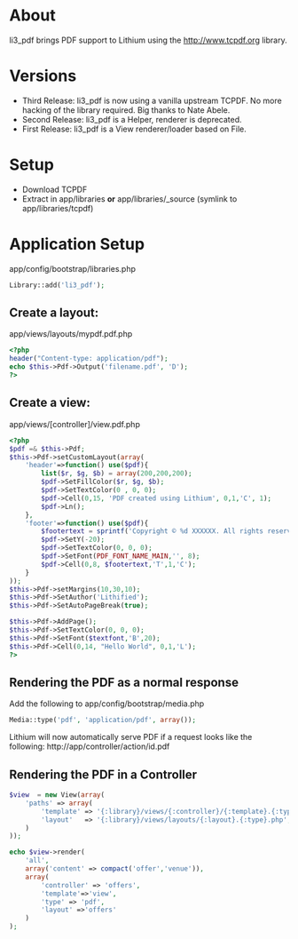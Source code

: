 # About
li3_pdf brings PDF support to Lithium using the <http://www.tcpdf.org>  library.

# Versions
- Third Release: li3_pdf is now using a vanilla upstream TCPDF. No more hacking of the library required. Big thanks to Nate Abele.
- Second Release: li3_pdf is a Helper, renderer is deprecated.
- First Release: li3_pdf is a View renderer/loader based on File.

# Setup 

- Download TCPDF
- Extract in app/libraries **or** app/libraries/_source (symlink to app/libraries/tcpdf)

# Application Setup

app/config/bootstrap/libraries.php

```php
Library::add('li3_pdf');
```

## Create a layout:

app/views/layouts/mypdf.pdf.php

```php
<?php
header("Content-type: application/pdf");
echo $this->Pdf->Output('filename.pdf', 'D');
?>
```

## Create a view:

app/views/[controller]/view.pdf.php

```php
<?php
$pdf =& $this->Pdf;
$this->Pdf->setCustomLayout(array(
	'header'=>function() use($pdf){
		list($r, $g, $b) = array(200,200,200);
		$pdf->SetFillColor($r, $g, $b); 
		$pdf->SetTextColor(0 , 0, 0);
		$pdf->Cell(0,15, 'PDF created using Lithium', 0,1,'C', 1);
		$pdf->Ln();
	},
	'footer'=>function() use($pdf){
		$footertext = sprintf('Copyright © %d XXXXXX. All rights reserved.', date('Y')); 
		$pdf->SetY(-20); 
		$pdf->SetTextColor(0, 0, 0); 
		$pdf->SetFont(PDF_FONT_NAME_MAIN,'', 8); 
		$pdf->Cell(0,8, $footertext,'T',1,'C');
	}
));
$this->Pdf->setMargins(10,30,10);
$this->Pdf->SetAuthor('Lithified');
$this->Pdf->SetAutoPageBreak(true);

$this->Pdf->AddPage();
$this->Pdf->SetTextColor(0, 0, 0);
$this->Pdf->SetFont($textfont,'B',20); 
$this->Pdf->Cell(0,14, "Hello World", 0,1,'L');
?>
```

## Rendering the PDF as a normal response
Add the following to app/config/bootstrap/media.php

```php
Media::type('pdf', 'application/pdf', array());
```

Lithium will now automatically serve PDF if a request looks like the following: http://app/controller/action/id.pdf

## Rendering the PDF in a Controller

```php
$view  = new View(array(
	'paths' => array(
		'template' => '{:library}/views/{:controller}/{:template}.{:type}.php',
		'layout'   => '{:library}/views/layouts/{:layout}.{:type}.php',
	)
));

echo $view->render(
	'all',
	array('content' => compact('offer','venue')),
	array(
		'controller' => 'offers',
		'template'=>'view',
		'type' => 'pdf',
		'layout' =>'offers'
	)
);
```
